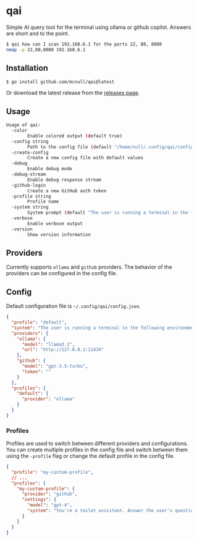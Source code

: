 # qai

Simple AI query tool for the terminal using ollama or github copilot. Answers are short and to the point.

```bash
$ qai how can I scan 192.168.6.1 for the ports 22, 80, 8080
nmap -p 22,80,8080 192.168.6.1
```

## Installation

```bash
$ go install github.com/mcnull/qai@latest
```

Or download the latest release from the [releases page](https://github.com/McNull/qai/releases).

## Usage

```bash
Usage of qai:
  -color
        Enable colored output (default true)
  -config string
        Path to the config file (default "/home/null/.config/qai/config.json")
  -create-config
        Create a new config file with default values
  -debug
        Enable debug mode
  -debug-stream
        Enable debug response stream
  -github-login
        Create a new GitHub auth token
  -profile string
        Profile name
  -system string
        System prompt (default "The user is running a terminal in the following environment: {{.Platform}}.\nYour responses are {{.Verbose}}.")
  -verbose
        Enable verbose output
  -version
        Show version information
```

## Providers
Currently supports `ollama` and `github` providers. The behavior of the providers can be configured in the config file.

## Config
Default configuration file is `~/.config/qai/config.json`. 

```json
{
  "profile": "default",
  "system": "The user is running a terminal in the following environment: {{.Platform}}.\nYour responses are {{.Verbose}}.",
  "providers": {
    "ollama": {
      "model": "llama3.2",
      "url": "http://127.0.0.1:11434"
    },
    "github": {
      "model": "gpt-3.5-turbo",
      "token": ""
    }
  },
  "profiles": {
    "default": {
      "provider": "ollama"
    }
  }
}
```

### Profiles
Profiles are used to switch between different providers and configurations. You can create multiple profiles in the config file and switch between them using the `-profile` flag or change the default profile in the config file.

```json
{
  "profile": "my-custom-profile",
  // ...
  "profiles": {
    "my-custom-profile": {
      "provider": "github",
      "settings": {
        "model": "gpt-4",
        "system": "You're a toilet assistant. Answer the user's questions about toilets.",
      }
    }
  }
}
```

